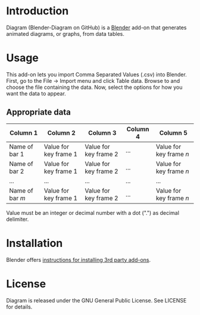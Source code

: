 # Introduction
Diagram (Blender-Diagram on GitHub) is a [Blender](https://www.blender.org/) add-on that generates animated diagrams, or graphs, from data tables.

# Usage
This add-on lets you import Comma Separated Values (.csv) into Blender. First, go to the File -> Import menu and click Table data. Browse to and choose the file containing the data. Now, select the options for how you want the data to appear.

## Appropriate data
| Column 1 | Column 2 | Column 3 | Column 4 | Column 5 |
| --- | --- | --- | --- | --- |
| Name of bar 1 | Value for key frame 1 | Value for key frame 2 | ... | Value for key frame *n* |
| Name of bar 2 | Value for key frame 1 | Value for key frame 2 | ... | Value for key frame *n* |
| ... | ... | ... | ... | ... |
| Name of bar *m* | Value for key frame 1 | Value for key frame 2 | ... | Value for key frame *n* |
Value must be an integer or decimal number with a dot (".") as decimal delimiter.

# Installation
Blender offers [instructions for installing 3rd party add-ons](https://www.blender.org/manual/advanced/scripting/python/add_ons.html#installation-of-a-3rd-party-add-on).

# License
Diagram is released under the GNU General Public License. See LICENSE for details.
